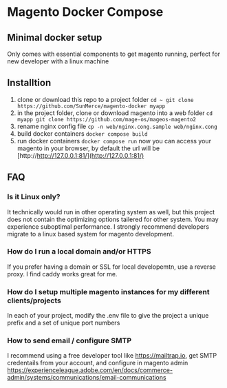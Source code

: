 # Magento Docker Compose
## Minimal docker setup
Only comes with essential components to get magento running, perfect for new developer with a linux machine

## Installtion
1. clone or download this repo to a project folder
`
cd ~
git clone https://github.com/SunMerce/magento-docker myapp
`
2. in the project folder, clone or download magento into a web folder
`
cd myapp
git clone https://github.com/mage-os/mageos-magento2
`
3. rename nginx config file
`
cp -n web/nginx.cong.sample web/nginx.cong
`
4. build docker containers
`
docker compose build
`
5. run docker containers
`
docker compose run
`
now you can access your magento in your browser, by default the url will be [http://http://127.0.0.1:81/](http://127.0.0.1:81/)

## FAQ
### Is it Linux only?
It technically would run in other operating system as well, but this project does not contain the optimizing options tailered for other system. You may experience suboptimal performance. I strongly recommend developers migrate to a linux based system for magento development.
### How do I run a local domain and/or HTTPS
If you prefer having a domain or SSL for local developemtn, use a reverse proxy. I find caddy works great for me.
### How do I setup multiple magento instances for my different clients/projects
In each of your project, modify the .env file to give the project a unique prefix and a set of unique port numbers
### How to send email / configure SMTP
I recommend using a free developer tool like https://mailtrap.io, get SMTP credentails from your account, and configure in magento admin https://experienceleague.adobe.com/en/docs/commerce-admin/systems/communications/email-communications

